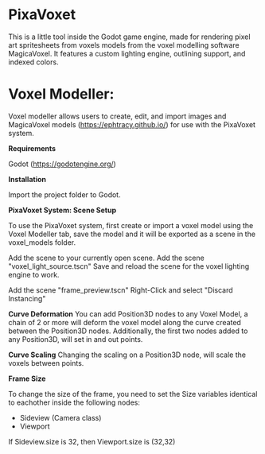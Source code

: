 # PixaVoxet

​This is a little tool inside the Godot game engine, made for rendering pixel art spritesheets from voxels models from the voxel modelling software MagicaVoxel.  It features a custom lighting engine, outlining support, and indexed colors.  

# Voxel Modeller:
Voxel modeller allows users to create, edit, and import images and MagicaVoxel models (https://ephtracy.github.io/) for use with the PixaVoxet system.

**Requirements**

Godot (https://godotengine.org/)

**Installation**

Import the project folder to Godot.

**PixaVoxet System:  Scene Setup**

To use the PixaVoxet system, first create or import a voxel model using the Voxel Modeller tab, save the model and it will be exported as a scene in the voxel_models folder.

Add the scene to your currently open scene.
Add the scene "voxel_light_source.tscn"
Save and reload the scene for the voxel lighting engine to work.

Add the scene "frame_preview.tscn"
Right-Click and select "Discard Instancing"

**Curve Deformation**
You can add Position3D nodes to any Voxel Model, a chain of 2 or more will deform the voxel model along the curve created between the Position3D nodes.  Additionally, the first two nodes added to any Position3D, will set in and out points.

**Curve Scaling**
Changing the scaling on a Position3D node, will scale the voxels between points.


**Frame Size**

To change the size of the frame, you need to set the Size variables identical to eachother inside the following nodes:

- Sideview (Camera class)
- Viewport

If Sideview.size is 32, then Viewport.size is (32,32)
